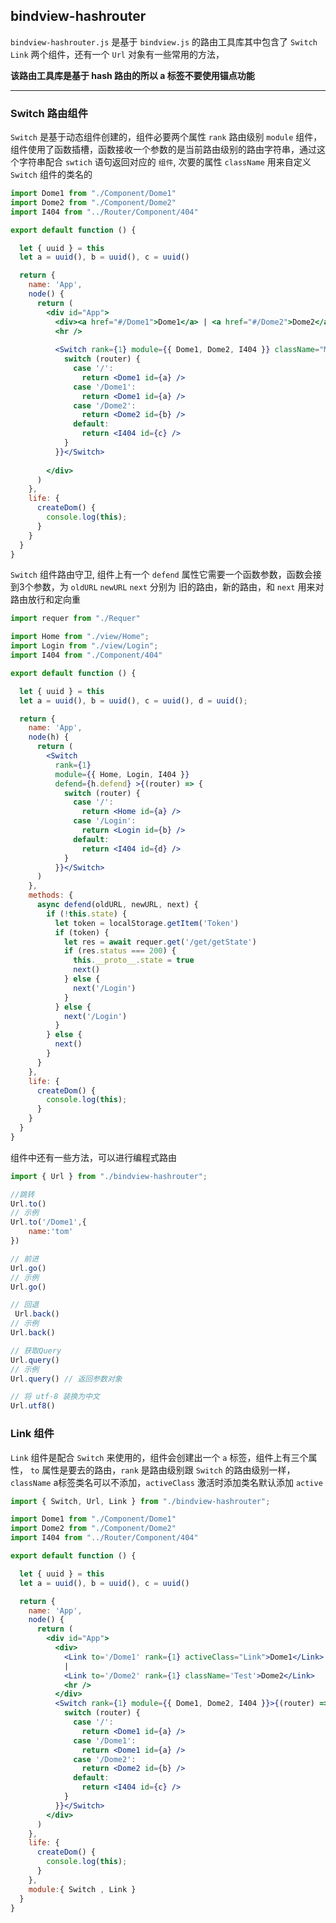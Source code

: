 ## bindview-hashrouter

`bindview-hashrouter.js` 是基于 `bindview.js` 的路由工具库其中包含了 `Switch` `Link` 两个组件，还有一个 `Url` 对象有一些常用的方法，

**该路由工具库是基于 hash 路由的所以 a 标签不要使用锚点功能** 

<hr />

### Switch 路由组件

`Switch` 是基于动态组件创建的，组件必要两个属性 `rank` 路由级别 `module` 组件，组件使用了函数插槽，函数接收一个参数的是当前路由级别的路由字符串，通过这个字符串配合 `swtich` 语句返回对应的 `组件`, 次要的属性 `className` 用来自定义 `Switch` 组件的类名的

```jsx
import Dome1 from "./Component/Dome1"
import Dome2 from "./Component/Dome2"
import I404 from "../Router/Component/404"

export default function () {

  let { uuid } = this
  let a = uuid(), b = uuid(), c = uuid()

  return {
    name: 'App',
    node() {
      return (
        <div id="App">
          <div><a href="#/Dome1">Dome1</a> | <a href="#/Dome2">Dome2</a></div>
          <hr />
              
          <Switch rank={1} module={{ Dome1, Dome2, I404 }} className="My-Switch">{(router) => {
            switch (router) {
              case '/':
                return <Dome1 id={a} />
              case '/Dome1':
                return <Dome1 id={a} />
              case '/Dome2':
                return <Dome2 id={b} />
              default:
                return <I404 id={c} />
            }
          }}</Switch>
              
        </div>
      )
    },
    life: {
      createDom() {
        console.log(this);
      }
    }
  }
}
```

`Switch` 组件路由守卫, 组件上有一个 `defend` 属性它需要一个函数参数，函数会接到3个参数，为 `oldURL` `newURL` `next` 分别为 旧的路由，新的路由，和 `next` 用来对路由放行和定向重

```jsx
import requer from "./Requer"

import Home from "./view/Home";
import Login from "./view/Login";
import I404 from "./Component/404"

export default function () {

  let { uuid } = this
  let a = uuid(), b = uuid(), c = uuid(), d = uuid();

  return {
    name: 'App',
    node(h) {
      return (
        <Switch
          rank={1}
          module={{ Home, Login, I404 }}
          defend={h.defend} >{(router) => {
            switch (router) {
              case '/':
                return <Home id={a} />
              case '/Login':
                return <Login id={b} />
              default:
                return <I404 id={d} />
            }
          }}</Switch>
      )
    },
    methods: {
      async defend(oldURL, newURL, next) {
        if (!this.state) {
          let token = localStorage.getItem('Token')
          if (token) {
            let res = await requer.get('/get/getState')
            if (res.status === 200) {
              this.__proto__.state = true
              next()
            } else {
              next('/Login')
            }
          } else {
            next('/Login')
          }
        } else {
          next()
        }
      }
    },
    life: {
      createDom() {
        console.log(this);
      }
    }
  }
}
```



组件中还有一些方法，可以进行编程式路由

```js
import { Url } from "./bindview-hashrouter";

//跳转
Url.to()
// 示例
Url.to('/Dome1',{
    name:'tom'
})

// 前进
Url.go()
// 示例
Url.go()

// 回退
 Url.back()
// 示例
Url.back()

// 获取Query 
Url.query()
// 示例
Url.query() // 返回参数对象

// 将 utf-8 装换为中文
Url.utf8()
```

### Link 组件

`Link` 组件是配合 `Switch` 来使用的，组件会创建出一个 `a` 标签，组件上有三个属性， `to` 属性是要去的路由，`rank` 是路由级别跟 `Switch` 的路由级别一样， `className` a标签类名可以不添加，`activeClass` 激活时添加类名默认添加 `active` 

```jsx
import { Switch, Url, Link } from "./bindview-hashrouter";

import Dome1 from "./Component/Dome1"
import Dome2 from "./Component/Dome2"
import I404 from "../Router/Component/404"

export default function () {

  let { uuid } = this
  let a = uuid(), b = uuid(), c = uuid()

  return {
    name: 'App',
    node() {
      return (
        <div id="App">
          <div>
            <Link to='/Dome1' rank={1} activeClass="Link">Dome1</Link>
            |
            <Link to='/Dome2' rank={1} className='Test'>Dome2</Link>
            <hr />
          </div>
          <Switch rank={1} module={{ Dome1, Dome2, I404 }}>{(router) => {
            switch (router) {
              case '/':
                return <Dome1 id={a} />
              case '/Dome1':
                return <Dome1 id={a} />
              case '/Dome2':
                return <Dome2 id={b} />
              default:
                return <I404 id={c} />
            }
          }}</Switch>
        </div>
      )
    },
    life: {
      createDom() {
        console.log(this);
      }
    },
    module:{ Switch , Link }
  }
}
```

